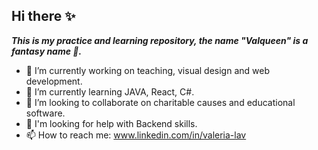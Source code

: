 ## Hi there ✨

_**This is my practice and learning repository, the name "Valqueen" is a fantasy name 👀.**_ 

- 🔭 I’m currently working on teaching, visual design and web development.
- 🌱 I’m currently learning JAVA, React, C#.
- 👯 I’m looking to collaborate on charitable causes and educational software.
- 🤔 I'm looking for help with Backend skills.
- 📫 How to reach me: www.linkedin.com/in/valeria-lav
